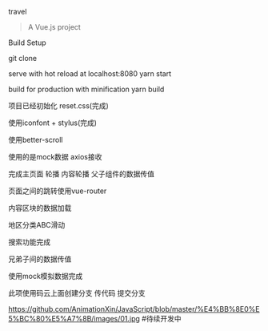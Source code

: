 travel

> A Vue.js project

Build Setup

git clone

serve with hot reload at localhost:8080
yarn start

build for production with minification
yarn build

项目已经初始化 reset.css(完成)

使用iconfont + stylus(完成)

使用better-scroll

使用的是mock数据 axios接收

完成主页面 轮播 内容轮播 父子组件的数据传值

页面之间的跳转使用vue-router

内容区块的数据加载

地区分类ABC滑动

搜索功能完成 

兄弟子间的数据传值

使用mock模拟数据完成

此项使用码云上面创建分支 传代码 提交分支

https://github.com/AnimationXin/JavaScript/blob/master/%E4%BB%8E0%E5%BC%80%E5%A7%8B/images/01.jpg
#待续开发中
